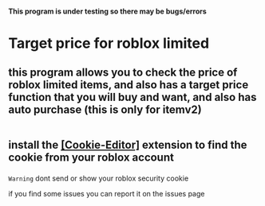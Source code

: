 <h4>This program is under testing so there may be bugs/errors</h4>

# Target price for roblox limited

<h2>this program allows you to check the price of roblox limited items, 
  and also has a target price function that you will buy and want, 
  and also has auto purchase (this is only for itemv2)<br><br>

install the <a href="https://chrome.google.com/webstore/detail/cookie-editor/hlkenndednhfkekhgcdicdfddnkalmdm?hl=id">[Cookie-Editor]</a> extension to find the cookie from your roblox account</h2>

``Warning`` dont send or show your roblox security cookie

<p>if you find some issues you can report it on the issues page</p>
